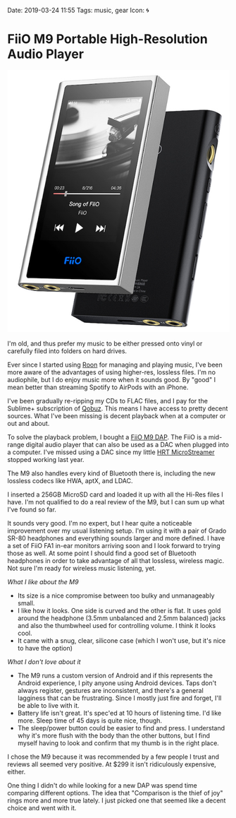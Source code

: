 Date: 2019-03-24 11:55
Tags: music, gear
Icon: 🌀

# FiiO M9 Portable High-Resolution Audio Player

![](/_img/2019/2019-03-24-fiiom9.jpg)

I'm old, and thus prefer my music to be either pressed onto vinyl or carefully filed into folders on hard drives.

Ever since I started using [Roon](https://rudimentarylathe.org/#Roon) for managing and playing music, I've been more aware of the advantages of using higher-res, lossless files. I'm no audiophile, but I do enjoy music more when it sounds good. By "good" I mean better than streaming Spotify to AirPods with an iPhone.

I've been gradually re-ripping my CDs to FLAC files, and I pay for the Sublime+ subscription of [Qobuz](http://qobuz.com). This means I have access to pretty decent sources. What I've been missing is decent playback when at a computer or out and about.

To solve the playback problem, I bought a [FiiO M9 DAP](https://fiio.com/m9). The FiiO is a mid-range digital audio player that can also be used as a DAC when plugged into a computer. I've missed using a DAC since my little [HRT MicroStreamer](https://www.whathifi.com/hrt/microstreamer/review) stopped working last year.

The M9 also handles every kind of Bluetooth there is, including the new lossless codecs like HWA, aptX, and LDAC.

I inserted a 256GB MicroSD card and loaded it up with all the Hi-Res files I have. I'm not qualified to do a real review of the M9, but I can sum up what I've found so far.

It sounds very good. I'm no expert, but I hear quite a noticeable improvement over my usual listening setup. I'm using it with a pair of Grado SR-80 headphones and everything sounds larger and more defined. I have a set of FiiO FA1 in-ear monitors arriving soon and I look forward to trying those as well. At some point I should find a good set of Bluetooth headphones in order to take advantage of all that lossless, wireless magic. Not sure I'm ready for wireless music listening, yet.

*What I like about the M9*

- Its size is a nice compromise between too bulky and unmanageably small.
- I like how it looks. One side is curved and the other is flat. It uses gold around the headphone (3.5mm unbalanced and 2.5mm balanced) jacks and also the thumbwheel used for controlling volume. I think it looks cool.
- It came with a snug, clear, silicone case (which I won't use, but it's nice to have the option)

*What I don't love about it*

- The M9 runs a custom version of Android and if this represents the Android experience, I pity anyone using Android devices. Taps don't always register, gestures are inconsistent, and there's a general lagginess that can be frustrating. Since I mostly just fire and forget, I'll be able to live with it.
- Battery life isn't great. It's spec'ed at 10 hours of listening time. I'd like more. Sleep time of 45 days is quite nice, though.
- The sleep/power button could be easier to find and press. I understand why it's more flush with the body than the other buttons, but I find myself having to look and confirm that my thumb is in the right place.

I chose the M9 because it was recommended by a few people I trust and reviews all seemed very positive. At $299 it isn't ridiculously expensive, either. 

One thing I didn't do while looking for a new DAP was spend time comparing different options. The idea that "Comparison is the thief of joy" rings more and more true lately. I just picked one that seemed like a decent choice and went with it.